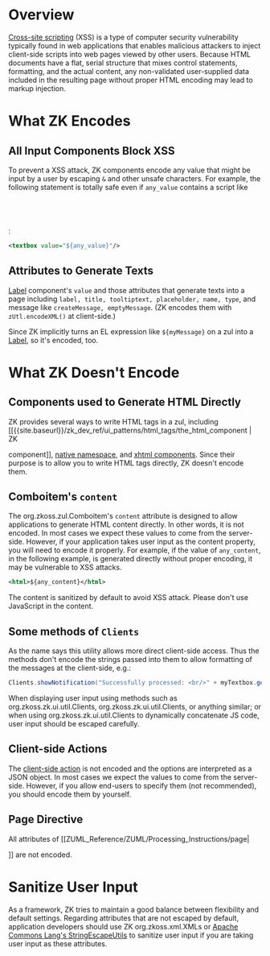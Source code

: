 # Overview

[Cross-site scripting](http://en.wikipedia.org/wiki/Cross-site_scripting) (XSS) is a
type of computer security vulnerability typically found in web
applications that enables malicious attackers to inject client-side
scripts into web pages viewed by other users. Because HTML documents
have a flat, serial structure that mixes control statements, formatting,
and the actual content, any non-validated user-supplied data included in
the resulting page without proper HTML encoding may lead to markup
injection.

# What ZK Encodes

## All Input Components Block XSS

To prevent a XSS attack, ZK components encode any value that might be
input by a user by escaping `&` and other unsafe characters. For
example, the following statement is totally safe even if `any_value`
contains a script like <code>

<script>

alert('xss')

</script>

</code>:

```xml
<textbox value="${any_value}"/>
```

## Attributes to Generate Texts

[ Label](ZK_component_reference/essential_components/Label)
component's `value` and those attributes that generate texts into a page
including `label, title, tooltiptext, placeholder, name, type`, and
message like `createMessage, emptyMessage`. (ZK encodes them with
`zUtl.encodeXML()` at client-side.)

Since ZK implicitly turns an EL expression like `${myMessage}` on a zul
into a [ Label](ZK_component_reference/essential_components/Label),
so it's encoded, too.

# What ZK Doesn't Encode

## Components used to Generate HTML Directly

ZK provides several ways to write HTML tags in a zul, including
\[\[{{site.baseurl}}/zk_dev_ref/ui_patterns/html_tags/the_html_component
\| ZK

<html>

component\]\], [ native namespace]({{site.baseurl}}/zk_dev_ref/ui_patterns/html_tags/the_native_namespace),
and [ xhtml components]({{site.baseurl}}/zk_dev_ref/ui_patterns/html_tags/the_xhtml_component_set).
Since their purpose is to allow you to write HTML tags directly, ZK
doesn't encode them.

## Comboitem's `content`

The <javadoc>org.zkoss.zul.Comboitem</javadoc>'s `content` attribute is
designed to allow applications to generate HTML content directly. In
other words, it is not encoded. In most cases we expect these values to
come from the server-side. However, if your application takes user input
as the content property, you will need to encode it properly. For
example, if the value of `any_content`, in the following example, is
generated directly without proper encoding, it may be vulnerable to XSS
attacks.

```xml
<html>${any_content}</html>
```

The content is sanitized by default to avoid XSS attack. Please don't
use JavaScript in the content.

## Some methods of `Clients`

As the name says this utility allows more direct client-side access.
Thus the methods don't encode the strings passed into them to allow
formatting of the messages at the client-side, e.g.:

```java
Clients.showNotification("Successfully processed: <br/>" + myTextbox.getValue());
```

When displaying user input using methods such as
<javadoc method="showBusy(java.lang.String)">org.zkoss.zk.ui.util.Clients</javadoc>,
<javadoc method="showNotification(java.lang.String)">org.zkoss.zk.ui.util.Clients</javadoc>,
or anything similar; or when using
<javadoc method="evalJavaScript(java.lang.String)">org.zkoss.zk.ui.util.Clients</javadoc>
to dynamically concatenate JS code, user input should be escaped
carefully.

## Client-side Actions

The [client-side action]({{site.baseurl}}/zk_dev_ref/ui_patterns/actions_and_effects)
is not encoded and the options are interpreted as a JSON object. In most
cases we expect the values to come from the server-side. However, if you
allow end-users to specify them (not recommended), you should encode
them by yourself.

## Page Directive

All attributes of \[\[ZUML_Reference/ZUML/Processing_Instructions/page\|

<?page?>

\]\] are not encoded.

# Sanitize User Input

As a framework, ZK tries to maintain a good balance between flexibility
and default settings. Regarding attributes that are not escaped by
default, application developers should use ZK
<javadoc method="escapeXML(java.lang.String)">org.zkoss.xml.XMLs</javadoc>
or [Apache Commons Lang's StringEscapeUtils](https://commons.apache.org/proper/commons-lang/javadocs/api-2.6/org/apache/commons/lang/StringEscapeUtils.html)
to sanitize user input if you are taking user input as these attributes.
